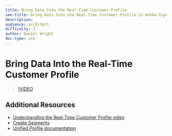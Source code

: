 ```yaml
---
title: Bring Data Into the Real-Time Customer Profile
seo-title: Bring Data Into the Real-Time Customer Profile in Adobe Experience Platform
description: 
audience: architect
difficulty: 2
author: Daniel Wright
doc-type: use
---
```


# Bring Data Into the Real-Time Customer Profile

>[!VIDEO](https://video.tv.adobe.com/v/27301?quality=12)

## Additional Resources

* [Understanding the Real-Time Customer Profile video](bring-data-into-the-real-time-customer-profile.md)
* [Create Segments](../segments/create-segments.md)
* [Unified Profile documentation](https://www.adobe.com/go/profile-overview-en)
